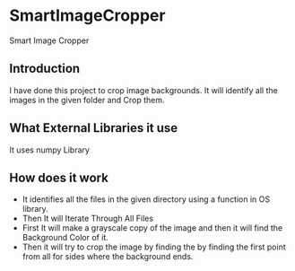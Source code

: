 # SmartImageCropper
Smart Image Cropper

## Introduction
I have done this project to crop image backgrounds. It will identify all the images in the given folder and Crop them.

## What External Libraries it use
It uses numpy Library

## How does it work

* It identifies all the files in the given directory using a function in OS library.
* Then It will Iterate Through All Files
* First It will make a grayscale copy of the image and then it will find the Background Color of it.
* Then it will try to crop the image by finding the by finding the first point from all for sides where the background ends.